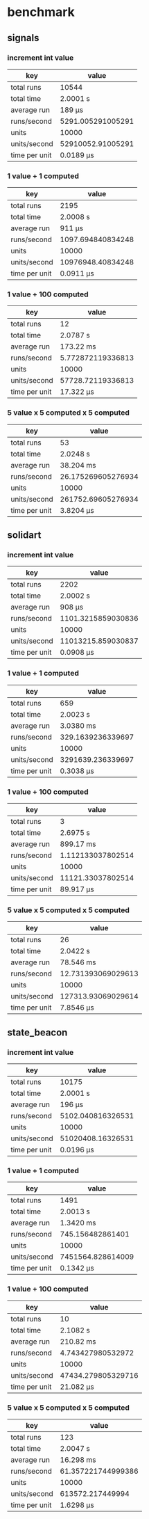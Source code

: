 # benchmark

## signals

### increment int value

| key | value |
| -- | -- |
| total runs | 10544 |
| total time |     2.0001  s |
| average run |        189 μs |
| runs/second | 5291.005291005291 |
| units | 10000 |
| units/second | 52910052.91005291 |
| time per unit |     0.0189 μs |

### 1 value + 1 computed

| key | value |
| -- | -- |
| total runs | 2195 |
| total time |     2.0008  s |
| average run |        911 μs |
| runs/second | 1097.694840834248 |
| units | 10000 |
| units/second | 10976948.40834248 |
| time per unit |     0.0911 μs |

### 1 value + 100 computed

| key | value |
| -- | -- |
| total runs | 12 |
| total time |     2.0787  s |
| average run |     173.22 ms |
| runs/second | 5.772872119336813 |
| units | 10000 |
| units/second | 57728.72119336813 |
| time per unit |     17.322 μs |

### 5 value x 5 computed x 5 computed

| key | value |
| -- | -- |
| total runs | 53 |
| total time |     2.0248  s |
| average run |     38.204 ms |
| runs/second | 26.175269605276934 |
| units | 10000 |
| units/second | 261752.69605276934 |
| time per unit |     3.8204 μs |

## solidart

### increment int value

| key | value |
| -- | -- |
| total runs | 2202 |
| total time |     2.0002  s |
| average run |        908 μs |
| runs/second | 1101.3215859030836 |
| units | 10000 |
| units/second | 11013215.859030837 |
| time per unit |     0.0908 μs |

### 1 value + 1 computed

| key | value |
| -- | -- |
| total runs | 659 |
| total time |     2.0023  s |
| average run |     3.0380 ms |
| runs/second | 329.1639236339697 |
| units | 10000 |
| units/second | 3291639.236339697 |
| time per unit |     0.3038 μs |

### 1 value + 100 computed

| key | value |
| -- | -- |
| total runs | 3 |
| total time |     2.6975  s |
| average run |     899.17 ms |
| runs/second | 1.112133037802514 |
| units | 10000 |
| units/second | 11121.33037802514 |
| time per unit |     89.917 μs |

### 5 value x 5 computed x 5 computed

| key | value |
| -- | -- |
| total runs | 26 |
| total time |     2.0422  s |
| average run |     78.546 ms |
| runs/second | 12.731393069029613 |
| units | 10000 |
| units/second | 127313.93069029614 |
| time per unit |     7.8546 μs |

## state_beacon

### increment int value

| key | value |
| -- | -- |
| total runs | 10175 |
| total time |     2.0001  s |
| average run |        196 μs |
| runs/second | 5102.040816326531 |
| units | 10000 |
| units/second | 51020408.16326531 |
| time per unit |     0.0196 μs |

### 1 value + 1 computed

| key | value |
| -- | -- |
| total runs | 1491 |
| total time |     2.0013  s |
| average run |     1.3420 ms |
| runs/second | 745.156482861401 |
| units | 10000 |
| units/second | 7451564.828614009 |
| time per unit |     0.1342 μs |

### 1 value + 100 computed

| key | value |
| -- | -- |
| total runs | 10 |
| total time |     2.1082  s |
| average run |     210.82 ms |
| runs/second | 4.743427980532972 |
| units | 10000 |
| units/second | 47434.279805329716 |
| time per unit |     21.082 μs |

### 5 value x 5 computed x 5 computed

| key | value |
| -- | -- |
| total runs | 123 |
| total time |     2.0047  s |
| average run |     16.298 ms |
| runs/second | 61.357221744999386 |
| units | 10000 |
| units/second | 613572.217449994 |
| time per unit |     1.6298 μs |
